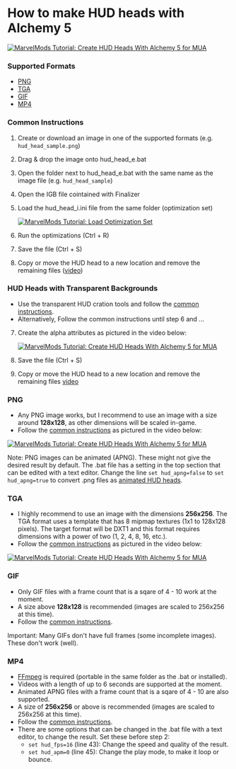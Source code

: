 # How to make HUD heads with Alchemy 5

[![MarvelMods Tutorial: Create HUD Heads With Alchemy 5 for MUA](https://img.youtube.com/vi/PyRXGYM1eyo/mqdefault.jpg)](https://youtu.be/PyRXGYM1eyo)

### Supported Formats
- [PNG](https://github.com/EthanReed517/Marvel-Mods-Batch-Scripts/blob/main/Alchemy%20Scripts/hud#PNG)
- [TGA](https://github.com/EthanReed517/Marvel-Mods-Batch-Scripts/blob/main/Alchemy%20Scripts/hud#TGA)
- [GIF](https://github.com/EthanReed517/Marvel-Mods-Batch-Scripts/blob/main/Alchemy%20Scripts/hud#GIF)
- [MP4](https://github.com/EthanReed517/Marvel-Mods-Batch-Scripts/blob/main/Alchemy%20Scripts/hud#MP4)

### Common Instructions
1. Create or download an image in one of the supported formats (e.g. `hud_head_sample.png`)
2. Drag & drop the image onto hud_head_e.bat
3. Open the folder next to hud_head_e.bat with the same name as the image file (e.g. `hud_head_sample`)
4. Open the IGB file cointained with Finalizer
5. Load the hud_head_i.ini file from the same folder (optimization set)

    [![MarvelMods Tutorial: Load Optimization Set](https://www.mediafire.com/convkey/2cc0/xoxit6ztpab8lbh3g.jpg)](https://www.mediafire.com/convkey/2cc0/xoxit6ztpab8lbhzg.jpg)

6. Run the optimizations (Ctrl + R)
7. Save the file (Ctrl + S)
8. Copy or move the HUD head to a new location and remove the remaining files ([video](https://www.youtube.com/watch?v=PyRXGYM1eyo&t=160))

### HUD Heads with Transparent Backgrounds
- Use the transparent HUD cration tools and follow the [common instructions](https://github.com/EthanReed517/Marvel-Mods-Batch-Scripts/blob/main/Alchemy%20Scripts/hud#common-instructions).
- Alternatively, Follow the common instructions until step 6 and ...
7. Create the alpha attributes as pictured in the video below:

    [![MarvelMods Tutorial: Create HUD Heads With Alchemy 5 for MUA](https://img.youtube.com/vi/PyRXGYM1eyo/mqdefault.jpg)](https://www.youtube.com/watch?v=PyRXGYM1eyo&t=65)

8. Save the file (Ctrl + S)
9. Copy or move the HUD head to a new location and remove the remaining files [video](https://www.youtube.com/watch?v=PyRXGYM1eyo&t=160)

### PNG
- Any PNG image works, but I recommend to use an image with a size around **128x128**, as other dimensions will be scaled in-game.
- Follow the [common instructions](https://github.com/EthanReed517/Marvel-Mods-Batch-Scripts/blob/main/Alchemy%20Scripts/hud#common-instructions) as pictured in the video below:

[![MarvelMods Tutorial: Create HUD Heads With Alchemy 5 for MUA](https://img.youtube.com/vi/PyRXGYM1eyo/mqdefault.jpg)](https://www.youtube.com/watch?v=PyRXGYM1eyo&t=180)

Note: PNG images can be animated (APNG). These might not give the desired result by default. The .bat file has a setting in the top section that can be edited with a text editor. Change the line `set hud_apng=false` to `set hud_apng=true` to convert .png files as [animated HUD heads](https://github.com/EthanReed517/Marvel-Mods-Batch-Scripts/blob/main/Alchemy%20Scripts/hud#MP4).

### TGA
- I highly recommend to use an image with the dimensions **256x256**. The TGA format uses a template that has 8 mipmap textures (1x1 to 128x128 pixels). The target format will be DXT1 and this format requires dimensions with a power of two (1, 2, 4, 8, 16, etc.).
- Follow the [common instructions](https://github.com/EthanReed517/Marvel-Mods-Batch-Scripts/blob/main/Alchemy%20Scripts/hud#common-instructions) as pictured in the video below:

[![MarvelMods Tutorial: Create HUD Heads With Alchemy 5 for MUA](https://img.youtube.com/vi/PyRXGYM1eyo/mqdefault.jpg)](https://www.youtube.com/watch?v=PyRXGYM1eyo&t=15)

### GIF
- Only GIF files with a frame count that is a sqare of 4 - 10 work at the moment.
- A size above **128x128** is recommended (images are scaled to 256x256 at this time).
- Follow the [common instructions](https://github.com/EthanReed517/Marvel-Mods-Batch-Scripts/blob/main/Alchemy%20Scripts/hud#common-instructions).

Important: Many GIFs don't have full frames (some incomplete images). These don't work (well).

### MP4
- [FFmpeg](https://www.ffmpeg.org/download.html) is required (portable in the same folder as the .bat or installed).
- Videos with a length of up to 6 seconds are supported at the moment.
- Animated APNG files with a frame count that is a sqare of 4 - 10 are also supported.
- A size of **256x256** or above is recommended (images are scaled to 256x256 at this time).
- Follow the [common instructions](https://github.com/EthanReed517/Marvel-Mods-Batch-Scripts/blob/main/Alchemy%20Scripts/hud#common-instructions).
- There are some options that can be changed in the .bat file with a text editor, to change the result. Set these before step 2:
  - `set hud_fps=16` (line 43): Change the speed and quality of the result.
  - `set hud_apm=0` (line 45): Change the play mode, to make it loop or bounce.
